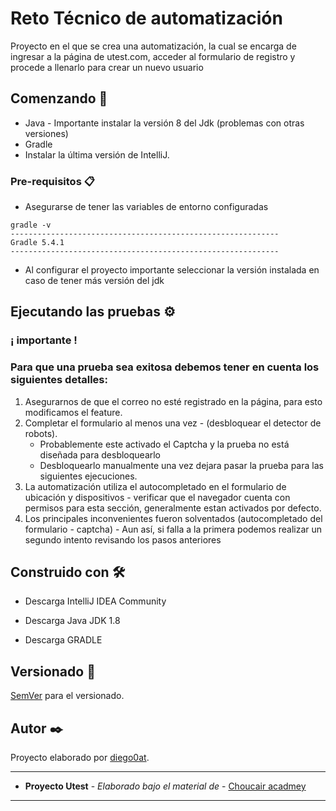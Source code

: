 # Reto Técnico de automatización

Proyecto en el que se crea una automatización, la cual se encarga de ingresar a la 
página de utest.com, acceder al formulario de registro y procede a llenarlo
para crear un nuevo usuario

## Comenzando 🚀

* Java - Importante instalar la versión 8 del Jdk (problemas con otras versiones)
* Gradle
* Instalar la última versión de IntelliJ.

### Pre-requisitos 📋

* Asegurarse de tener las variables de entorno configuradas
```
gradle -v
------------------------------------------------------------
Gradle 5.4.1
------------------------------------------------------------
```
* Al configurar el proyecto importante seleccionar la versión instalada en caso de tener más versión del jdk


## Ejecutando las pruebas ⚙️

### ¡ importante !
### Para que una prueba sea exitosa debemos tener en cuenta los siguientes detalles:

1. Asegurarnos de que el correo no esté registrado en la página, para esto modificamos el feature.
2. Completar el formulario al menos una vez - (desbloquear el detector de robots).
   * Probablemente este activado el Captcha y la prueba no está diseñada para desbloquearlo
   * Desbloquearlo manualmente una vez dejara pasar la prueba para las siguientes ejecuciones.
3. La automatización utiliza el autocompletado en el formulario de ubicación y dispositivos - verificar que el navegador cuenta con permisos para esta sección, generalmente estan activados por defecto.
4. Los principales inconvenientes fueron solventados (autocompletado del formulario - captcha) - Aun así, si falla a la primera podemos realizar un segundo intento revisando los pasos anteriores

## Construido con 🛠️

*   Descarga IntelliJ IDEA Community

*   Descarga Java JDK 1.8

*   Descarga GRADLE

## Versionado 📌

[SemVer](http://semver.org/) para el versionado.

## Autor ✒️

Proyecto elaborado por [diego0at](https://diego.iniciarweb.online/#BodySectionSkills).
___
* **Proyecto Utest** - *Elaborado bajo el material de* - [Choucair acadmey](https://operacion.choucairtesting.com/)
---